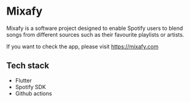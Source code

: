 # Mixafy

Mixafy is a software project designed to enable Spotify users to blend songs from different sources such as their favourite playlists or artists.

If you want to check the app, please visit https://mixafy.com

## Tech stack
- Flutter
- Spotify SDK
- Github actions
